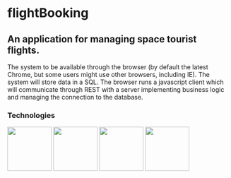 <h1>flightBooking</h1>
<h2>An application for managing space tourist flights.</h2>

The system to be available through the browser (by default the latest Chrome, but some users might use other browsers, including IE).
The system will store data in a SQL. The browser runs a javascript client which will communicate through REST with a server implementing business logic and managing the connection to the database.

<h3>Technologies</h3>
<div width="100%" height="110px">
<img width="100px" height="100px" src="https://cdn2.iconfinder.com/data/icons/designer-skills/128/react-512.png">
<img width="100px" height="100px" src="https://cdn0.iconfinder.com/data/icons/HTML5/512/HTML_Logo.png">
<img width="100px" height="100px" src="https://upload.wikimedia.org/wikipedia/commons/thumb/9/96/Sass_Logo_Color.svg/2000px-Sass_Logo_Color.svg.png">
<img width="100px" height="100px"  src="https://raw.githubusercontent.com/webpack/media/master/logo/icon-square-big.png">
 </div>